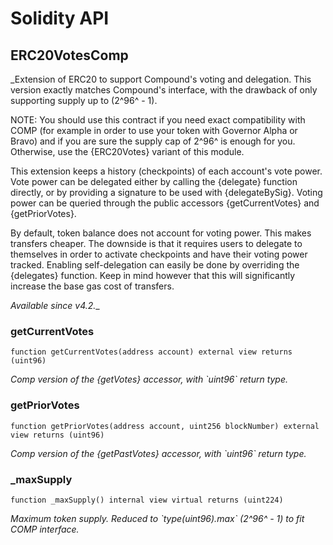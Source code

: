 # Solidity API

## ERC20VotesComp

_Extension of ERC20 to support Compound&#x27;s voting and delegation. This version exactly matches Compound&#x27;s
interface, with the drawback of only supporting supply up to (2^96^ - 1).

NOTE: You should use this contract if you need exact compatibility with COMP (for example in order to use your token
with Governor Alpha or Bravo) and if you are sure the supply cap of 2^96^ is enough for you. Otherwise, use the
{ERC20Votes} variant of this module.

This extension keeps a history (checkpoints) of each account&#x27;s vote power. Vote power can be delegated either
by calling the {delegate} function directly, or by providing a signature to be used with {delegateBySig}. Voting
power can be queried through the public accessors {getCurrentVotes} and {getPriorVotes}.

By default, token balance does not account for voting power. This makes transfers cheaper. The downside is that it
requires users to delegate to themselves in order to activate checkpoints and have their voting power tracked.
Enabling self-delegation can easily be done by overriding the {delegates} function. Keep in mind however that this
will significantly increase the base gas cost of transfers.

_Available since v4.2.__

### getCurrentVotes

```solidity
function getCurrentVotes(address account) external view returns (uint96)
```

_Comp version of the {getVotes} accessor, with &#x60;uint96&#x60; return type._

### getPriorVotes

```solidity
function getPriorVotes(address account, uint256 blockNumber) external view returns (uint96)
```

_Comp version of the {getPastVotes} accessor, with &#x60;uint96&#x60; return type._

### _maxSupply

```solidity
function _maxSupply() internal view virtual returns (uint224)
```

_Maximum token supply. Reduced to &#x60;type(uint96).max&#x60; (2^96^ - 1) to fit COMP interface._

